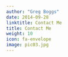 ```yaml
---
author: "Greg Boggs"
date: 2014-09-28
linktitle: Contact Me
title: Contact Me
weight: 10
icon: fa-envelope
image: pic03.jpg
---
```

